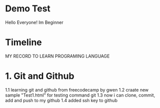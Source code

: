 # Demo Test

Hello Everyone!
Im Beginner

# Timeline
MY RECORD TO LEARN PROGRAMING LANGUAGE
# 1. Git and Github
1.1 learning git and github from freecodecamp by gwen
1.2 craate new sample "Test1.html" for testing command git
1.3 now i can clone, commit, add and push to my github
1.4 added ssh key to github
